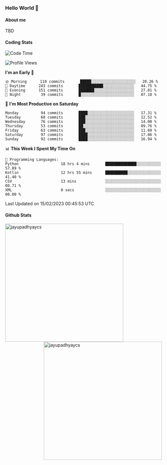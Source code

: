 ### Hello World 👋
#### About me
TBD
#### Coding Stats
<!--START_SECTION:waka-->
![Code Time](http://img.shields.io/badge/Code%20Time-377%20hrs%2023%20mins-blue)

![Profile Views](http://img.shields.io/badge/Profile%20Views-1-blue)

**I'm an Early 🐤** 

```text
🌞 Morning      110 commits       █████░░░░░░░░░░░░░░░░░░░░   20.26 % 
🌆 Daytime      243 commits       ███████████░░░░░░░░░░░░░░   44.75 % 
🌃 Evening      151 commits       ███████░░░░░░░░░░░░░░░░░░   27.81 % 
🌙 Night         39 commits       █░░░░░░░░░░░░░░░░░░░░░░░░   07.18 % 

```
📅 **I'm Most Productive on Saturday** 

```text
Monday          94 commits       ████░░░░░░░░░░░░░░░░░░░░░   17.31 % 
Tuesday         68 commits       ███░░░░░░░░░░░░░░░░░░░░░░   12.52 % 
Wednesday       76 commits       ███░░░░░░░░░░░░░░░░░░░░░░   14.00 % 
Thursday        53 commits       ██░░░░░░░░░░░░░░░░░░░░░░░   09.76 % 
Friday          63 commits       ███░░░░░░░░░░░░░░░░░░░░░░   11.60 % 
Saturday        97 commits       ████░░░░░░░░░░░░░░░░░░░░░   17.86 % 
Sunday          92 commits       ████░░░░░░░░░░░░░░░░░░░░░   16.94 % 

```


📊 **This Week I Spent My Time On** 

```text
💬 Programming Languages: 
Python                   18 hrs 4 mins       ██████████████░░░░░░░░░░░   57.89 % 
Kotlin                   12 hrs 55 mins      ██████████░░░░░░░░░░░░░░░   41.40 % 
CSV                      13 mins             ░░░░░░░░░░░░░░░░░░░░░░░░░   00.71 % 
XML                      0 secs              ░░░░░░░░░░░░░░░░░░░░░░░░░   00.00 % 

```


 Last Updated on 15/02/2023 00:45:53 UTC
<!--END_SECTION:waka-->
#### Github Stats

<p  ><img align="left" src="https://github-readme-stats.vercel.app/api/top-langs?username=jayupadhyaycs&theme=tokyonight&show_icons=true&locale=en&layout=compact" alt="jayupadhyaycs" width="380px"  /> 
<img align="right" src="https://github-readme-streak-stats.herokuapp.com/?user=jayupadhyaycs&theme=tokyonight&" alt="jayupadhyaycs" width="380px"/>
</p>




<!--
**JayUpadhyayCS/JayUpadhyayCS** is a ✨ _special_ ✨ repository because its `README.md` (this file) appears on your GitHub profile.

Here are some ideas to get you started:

- 🔭 I’m currently working on ...
- 🌱 I’m currently learning ...
- 👯 I’m looking to collaborate on ...
- 🤔 I’m looking for help with ...
- 💬 Ask me about ...
- 📫 How to reach me: ...
- 😄 Pronouns: ...
- ⚡ Fun fact: ...
-->
